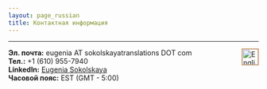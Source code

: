 ```yaml
---
layout: page_russian
title: Контактная информация
---
```


----------
<a href="{{ site.baseurl }}contact/"><img src="{{ site.baseurl }}public/english_icon.png" alt="English version of website" style="border:1px solid;border-color:rgb(196, 120, 52);width:32px;margin-left:20px;padding:0px;background:transparent;" align="right"></a>

**Эл. почта:** eugenia AT sokolskayatranslations DOT com<br/>
**Тел.:** +1 (610) 955-7940<br/>
**LinkedIn:** <a href="https://www.linkedin.com/in/geniasokol2013">Eugenia Sokolskaya</a><br/>
**Часовой пояс:** EST (GMT - 5:00)<br/>
